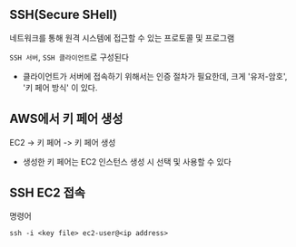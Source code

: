 ## SSH(Secure SHell)
네트워크를 통해 원격 시스템에 접근할 수 있는 프로토콜 및 프로그램

`SSH 서버`, `SSH 클라이언트`로 구성된다
- 클라이언트가 서버에 접속하기 위해서는 인증 절차가 필요한데, 크게 '유저-암호', '키 페어 방식' 이 있다. 

## AWS에서 키 페어 생성
EC2 -> 키 페어 -> 키 페어 생성
- 생성한 키 페어는 EC2 인스턴스 생성 시 선택 및 사용할 수 있다


## SSH EC2 접속
명령어
```
ssh -i <key file> ec2-user@<ip address>
```

